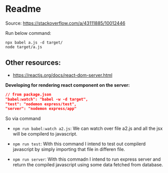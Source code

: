 # Readme

Source: https://stackoverflow.com/a/43111885/10012446

Run below command:

```
npx babel a.js -d target/
node target/a.js
```

## Other resources:

- https://reactjs.org/docs/react-dom-server.html

**Developing for rendering react component on the server:**

```json
// from package.json
"babel:watch": "babel -w -d target",
"test": "nodemon express/test",
"server": "nodemon express/app"
```

So via command

- `npm run babel:watch a2.js`: We can watch over file a2.js and all the jsx will be compilerd to javascript.

- `npm run test`: With this command I intend to test out compilerd javascript by simply importing that file in differen file.

- `npm run server`: With this commadn I intend to run express server and return the compiled javascript using some data fetched from database.
